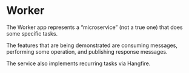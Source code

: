 # Worker

The Worker app represents a “microservice” (not a true one) that does some specific tasks. 

The features that are being demonstrated are consuming messages, performing some operation, and publishing response messages.

The service also implements recurring tasks via Hangfire.
